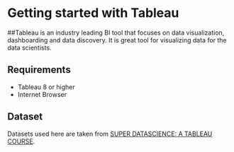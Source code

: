 # Getting started with Tableau

##Tableau is an industry leading BI tool that focuses on data visualization, dashboarding and data discovery.  It is great tool for visualizing data for the data scientists.

## Requirements

* Tableau 8 or higher
* Internet Browser

## Dataset
Datasets used here are taken from [SUPER DATASCIENCE: A TABLEAU COURSE](https://www.superdatascience.com/tableau/).



